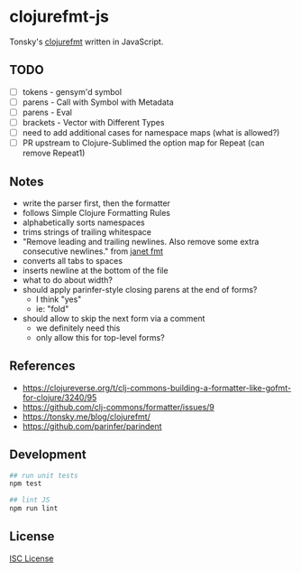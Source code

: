 # clojurefmt-js

Tonsky's [clojurefmt](https://tonsky.me/blog/clojurefmt/) written in JavaScript.

## TODO

- [ ] tokens - gensym'd symbol
- [ ] parens - Call with Symbol with Metadata
- [ ] parens - Eval
- [ ] brackets - Vector with Different Types
- [ ] need to add additional cases for namespace maps (what is allowed?)
- [ ] PR upstream to Clojure-Sublimed the option map for Repeat (can remove Repeat1)

## Notes

- write the parser first, then the formatter
- follows Simple Clojure Formatting Rules
- alphabetically sorts namespaces
- trims strings of trailing whitespace
- "Remove leading and trailing newlines. Also remove some extra consecutive newlines." from [janet fmt]
- converts all tabs to spaces
- inserts newline at the bottom of the file
- what to do about width?
- should apply parinfer-style closing parens at the end of forms?
  - I think "yes"
  - ie: "fold"
- should allow to skip the next form via a comment
  - we definitely need this
  - only allow this for top-level forms?

[janet fmt]:https://raw.githubusercontent.com/janet-lang/spork/master/spork/fmt.janet

## References

- https://clojureverse.org/t/clj-commons-building-a-formatter-like-gofmt-for-clojure/3240/95
- https://github.com/clj-commons/formatter/issues/9
- https://tonsky.me/blog/clojurefmt/
- https://github.com/parinfer/parindent

## Development

```sh
## run unit tests
npm test

## lint JS
npm run lint
```

## License

[ISC License](LICENSE.md)
